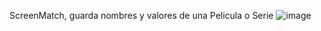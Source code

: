 ScreenMatch, guarda nombres y valores de una Pelicula o Serie
![image](https://github.com/Marcos-Ben/ScreenMatch-Ijv/assets/106993562/58a9a2de-f445-4ffd-95dd-18844fcd51e2)


